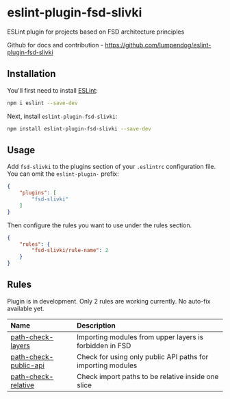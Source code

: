 # eslint-plugin-fsd-slivki

ESLint plugin for projects based on FSD architecture principles

Github for docs and contribution - https://github.com/lumpendog/eslint-plugin-fsd-slivki

## Installation

You'll first need to install [ESLint](https://eslint.org/):

```sh
npm i eslint --save-dev
```

Next, install `eslint-plugin-fsd-slivki`:

```sh
npm install eslint-plugin-fsd-slivki --save-dev
```

## Usage

Add `fsd-slivki` to the plugins section of your `.eslintrc` configuration file. You can omit the `eslint-plugin-` prefix:

```json
{
    "plugins": [
        "fsd-slivki"
    ]
}
```


Then configure the rules you want to use under the rules section.

```json
{
    "rules": {
        "fsd-slivki/rule-name": 2
    }
}
```

## Rules

Plugin is in development. Only 2 rules are working currently. No auto-fix available yet.

<!-- begin auto-generated rules list -->

| Name                                                         | Description                                                 |
| :----------------------------------------------------------- | :---------------------------------------------------------- |
| [path-check-layers](docs/rules/path-check-layers.md)         | Importing modules from upper layers is forbidden in FSD     |
| [path-check-public-api](docs/rules/path-check-public-api.md) | Check for using only public API paths for importing modules |
| [path-check-relative](docs/rules/path-check-relative.md)     | Check import paths to be relative inside one slice          |

<!-- end auto-generated rules list -->


